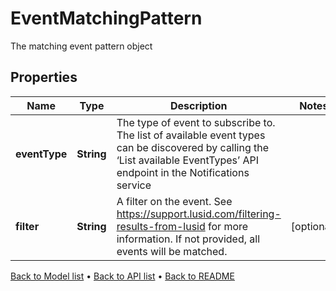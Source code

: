 

# EventMatchingPattern

The matching event pattern object

## Properties

| Name | Type | Description | Notes |
|------------ | ------------- | ------------- | -------------|
|**eventType** | **String** | The type of event to subscribe to. The list of available event types can be discovered  by calling the ‘List available EventTypes’ API endpoint in the Notifications service |  |
|**filter** | **String** | A filter on the event. See https://support.lusid.com/filtering-results-from-lusid for more information.  If not provided, all events will be matched. |  [optional] |



[Back to Model list](../README.md#documentation-for-models) &#8226; [Back to API list](../README.md#documentation-for-api-endpoints) &#8226; [Back to README](../README.md)


